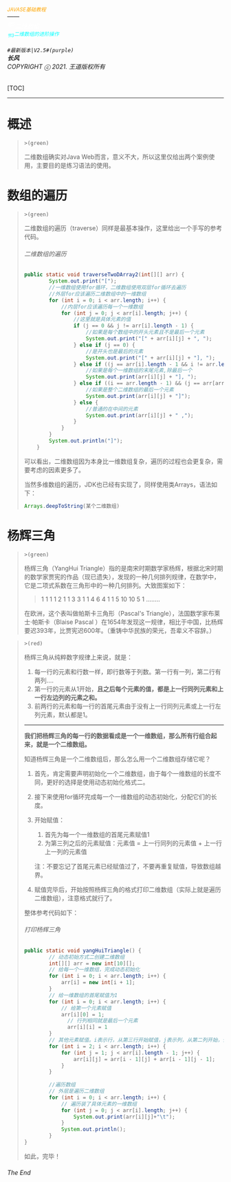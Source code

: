 ###### <sub><font color = orange>JAVASE基础教程</font></sub><br />——<br /><sup><font color=white>卷5</font></sup><font color=white>二维数组</font><br/><sup><sub><font color=cyan>节3</font></sub><font color=cyan>二维数组的进阶操作</font></sup><br/><br/>	``#最新版本|V2.5#(purple) ``<br/>**长风**<br/>*COPYRIGHT ⓒ 2021. 王道版权所有*

[TOC]

---

# 概述

> `>(green)`
>
> 二维数组确实对Java Web而言，意义不大，所以这里仅给出两个案例使用，主要目的是练习语法的使用。

# 数组的遍历

> `>(green)`
>
> 二维数组的遍历（traverse）同样是最基本操作，这里给出一个手写的参考代码。
>
> ###### 二维数组的遍历
>
> ``` java
> public static void traverseTwoDArray2(int[][] arr) {
>         System.out.print("[");
>         //一维数组使用for循环，二维数组使用双层for循环去遍历
>         //外层for应该遍历二维数组中的一维数组
>         for (int i = 0; i < arr.length; i++) {
>             //内层for应该遍历每一个一维数组
>             for (int j = 0; j < arr[i].length; j++) {
>                 //这里就是具体元素的值
>                 if (j == 0 && j != arr[i].length - 1) {
>                     //如果是每个数组中的开头元素且不是最后一个元素
>                     System.out.print("[" + arr[i][j] + ", ");
>                 } else if (j == 0) {
>                     //是开头也是最后的元素
>                     System.out.print("[" + arr[i][j] + "], ");
>                 } else if ((j == arr[i].length - 1 && i != arr.length - 1)) {
>                     //如果是每个一维数组的末尾元素,除最后一个
>                     System.out.print(arr[i][j] + "], ");
>                 } else if ((i == arr.length - 1) && (j == arr[arr.length - 1].length - 1)) {
>                     //如果是整个二维数组的最后一个元素
>                     System.out.print(arr[i][j] + "]");
>                 } else {
>                     //普通的在中间的元素
>                     System.out.print(arr[i][j] + " ,");
>                 }
>             }
>         }
>         System.out.println("]");
>     }
> ```
>
> 可以看出，二维数组因为本身比一维数组复杂，遍历的过程也会更复杂，需要考虑的因素更多了。
>
> 当然多维数组的遍历，JDK也已经有实现了，同样使用类Arrays，语法如下：
>
> ``` java
> Arrays.deepToString(某个二维数组)
> ```

# 杨辉三角

> `>(green)`
>
> 杨辉三角（YangHui Triangle）指的是南宋时期数学家杨辉，根据北宋时期的数学家贾宪的作品（现已遗失），发现的一种几何排列规律，在数学中，它是二项式系数在三角形中的一种几何排列。大致图案如下：
>
> > 1
> > 1 1
> > 1 2 1
> > 1 3 3 1
> > 1 4 6 4 1
> > 1 5 10 10 5 1
> > ........
>
> 在欧洲，这个表叫做帕斯卡三角形（Pascal's Triangle），法国数学家布莱士·帕斯卡（Blaise Pascal ）在1654年发现这一规律，相比于中国，比杨辉要迟393年，比贾宪迟600年。（重铸中华民族的荣光，吾辈义不容辞。）

> `>(red)`
>
> 杨辉三角从纯粹数字规律上来说，就是：
>
> 1. 每一行的元素和行数一样，即行数等于列数。第一行有一列，第二行有两列....
> 2. 第一行的元素从1开始，**且之后每个元素的值，都是上一行同列元素和上一行左边列的元素之和。**
> 3. 前两行的元素和每一行的首尾元素由于没有上一行同列元素或上一行左列元素，默认都是1。
>
> ---
>
> **我们把杨辉三角的每一行的数据看成是一个一维数组，那么所有行组合起来，就是一个二维数组。**
>
> 知道杨辉三角是一个二维数组后，那么怎么用一个二维数组存储它呢？
>
> 1. 首先，肯定需要声明初始化一个二维数组，由于每个一维数组的长度不同，更好的选择是使用动态初始化格式二。
>
> 2. 接下来使用for循环完成每一个一维数组的动态初始化，分配它们的长度。
>
> 3. 开始赋值：
>
>    1. 首先为每一个一维数组的首尾元素赋值1
>    2. 为第三列之后的元素赋值：元素值 = 上一行同列的元素值 + 上一行上一列的元素值
>
>    注：不要忘记了首尾元素已经赋值过了，不要再重复赋值，导致数组越界。
>
> 4. 赋值完毕后，开始按照杨辉三角的格式打印二维数组（实际上就是遍历二维数组），注意格式就行了。
>
> 整体参考代码如下：
>
> ###### 打印杨辉三角
>
> ``` java
> public static void yangHuiTriangle() {
>         // 动态初始方式二创建二维数组
>         int[][] arr = new int[10][];
>         // 给每一个一维数组，完成动态初始化
>         for (int i = 0; i < arr.length; i++) {
>             arr[i] = new int[i + 1];
>         }
>         // 给一维数组的首尾赋值为1
>         for (int i = 0; i < arr.length; i++) {
>             // 给第一个元素赋值
>             arr[i][0] = 1;
>           	// 行列相同就是最后一个元素
>           	arr[i][i] = 1
>         }
>         // 其他元素赋值。i表示行，从第三行开始赋值，j表示列，从第二列开始，但要去掉最后一列
>         for (int i = 2; i < arr.length; i++) {
>             for (int j = 1; j < arr[i].length - 1; j++) {
>                 arr[i][j] = arr[i - 1][j] + arr[i - 1][j - 1];
>             }
>         }
>   
>         //遍历数组
>         // 外层是遍历二维数组
>         for (int i = 0; i < arr.length; i++) {
>             // 遍历装了具体元素的一维数组
>             for (int j = 0; j < arr[i].length; j++) {
>                 System.out.print(arr[i][j]+"\t");
>             }
>             System.out.println();
>         }
> }
> ```
>
> 如此，完毕！

###### The End
